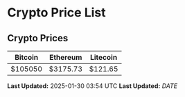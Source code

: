 # Crypto Price List

## Crypto Prices
| Bitcoin | Ethereum | Litecoin |
| ------- | -------- | -------- |
| $105050 | $3175.73 | $121.65 |
**Last Updated:** 2025-01-30 03:54 UTC
**Last Updated:** $DATE$
